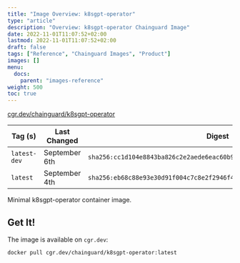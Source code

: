 ```yaml
---
title: "Image Overview: k8sgpt-operator"
type: "article"
description: "Overview: k8sgpt-operator Chainguard Image"
date: 2022-11-01T11:07:52+02:00
lastmod: 2022-11-01T11:07:52+02:00
draft: false
tags: ["Reference", "Chainguard Images", "Product"]
images: []
menu:
  docs:
    parent: "images-reference"
weight: 500
toc: true
---
```


[cgr.dev/chainguard/k8sgpt-operator](https://github.com/chainguard-images/images/tree/main/images/k8sgpt-operator)

| Tag (s)       | Last Changed  | Digest                                                                    |
|---------------|---------------|---------------------------------------------------------------------------|
|  `latest-dev` | September 6th | `sha256:cc1d104e8843ba826c2e2aede6eac60b9b6c349d4cc2a3d1e817ae87ec46bc87` |
|  `latest`     | September 4th | `sha256:eb68c88e93e30d91f004c7c8e2f2946f41a7a98685b721119a5687d422d1af9a` |



Minimal k8sgpt-operator container image.

## Get It!

The image is available on `cgr.dev`:

```
docker pull cgr.dev/chainguard/k8sgpt-operator:latest
```

